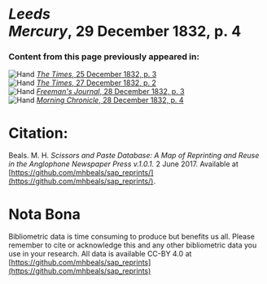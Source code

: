 # *Leeds Mercury*, 29 December 1832, p. 4  
  
### Content from this page previously appeared in:  
![Hand](http://scissorsandpaste.net/wp-content/uploads/2017/06/smallhandpointer.png) [*The Times*, 25 December 1832, p. 3](https://mhbeals.github.io/sap_html/The-Times/The-Times-25-December-1832-p-3)  
![Hand](http://scissorsandpaste.net/wp-content/uploads/2017/06/smallhandpointer.png) [*The Times*, 27 December 1832, p. 2](https://mhbeals.github.io/sap_html/The-Times/The-Times-27-December-1832-p-2)  
![Hand](http://scissorsandpaste.net/wp-content/uploads/2017/06/smallhandpointer.png) [*Freeman's Journal*, 28 December 1832, p. 3](https://mhbeals.github.io/sap_html/Freeman's-Journal/Freeman's-Journal-28-December-1832-p-3)  
![Hand](http://scissorsandpaste.net/wp-content/uploads/2017/06/smallhandpointer.png) [*Morning Chronicle*, 28 December 1832, p. 4](https://mhbeals.github.io/sap_html/Morning-Chronicle/Morning-Chronicle-28-December-1832-p-4)  


# Citation: 

Beals. M. H. *Scissors and Paste Database: A Map of Reprinting and Reuse in the Anglophone Newspaper Press v.1.0.1.* 2 June 2017. Available at [https://github.com/mhbeals/sap_reprints/](https://github.com/mhbeals/sap_reprints/). 

# Nota Bona

Bibliometric data is time consuming to produce but benefits us all. Please remember to cite or acknowledge this and any other bibliometric data you use in your research. All data is available CC-BY 4.0 at [https://github.com/mhbeals/sap_reprints](https://github.com/mhbeals/sap_reprints)